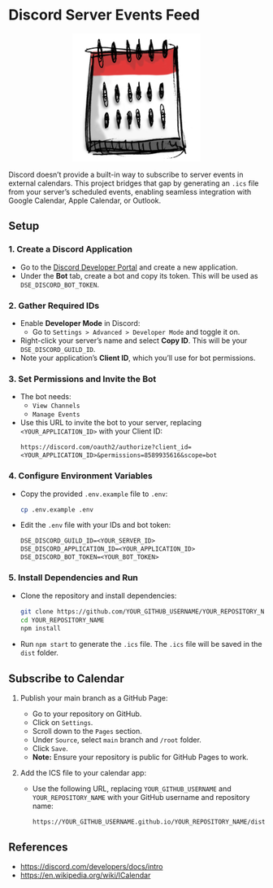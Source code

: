 # Discord Server Events Feed

<p align="center">
  <img
    src="./assets/discord-server-events-logo.png"
    alt="Discord Server Events"
    width="50%" />
</p>

Discord doesn’t provide a built-in way to subscribe to server events in external calendars. This project bridges that gap by generating an `.ics` file from your server’s scheduled events, enabling seamless integration with Google Calendar, Apple Calendar, or Outlook.

## Setup

### 1. **Create a Discord Application**
   - Go to the [Discord Developer Portal](https://discord.com/developers/applications) and create a new application.
   - Under the **Bot** tab, create a bot and copy its token. This will be used as `DSE_DISCORD_BOT_TOKEN`.

### 2. **Gather Required IDs**
   - Enable **Developer Mode** in Discord:
     - Go to `Settings > Advanced > Developer Mode` and toggle it on.
   - Right-click your server’s name and select **Copy ID**. This will be your `DSE_DISCORD_GUILD_ID`.
   - Note your application’s **Client ID**, which you’ll use for bot permissions.

### 3. **Set Permissions and Invite the Bot**
   - The bot needs:
     - `View Channels`
     - `Manage Events`
   - Use this URL to invite the bot to your server, replacing `<YOUR_APPLICATION_ID>` with your Client ID:
     ```
     https://discord.com/oauth2/authorize?client_id=<YOUR_APPLICATION_ID>&permissions=8589935616&scope=bot
     ```

### 4. **Configure Environment Variables**
   - Copy the provided `.env.example` file to `.env`:
     ```bash
     cp .env.example .env
     ```
   - Edit the `.env` file with your IDs and bot token:
     ```env
     DSE_DISCORD_GUILD_ID=<YOUR_SERVER_ID>
     DSE_DISCORD_APPLICATION_ID=<YOUR_APPLICATION_ID>
     DSE_DISCORD_BOT_TOKEN=<YOUR_BOT_TOKEN>
     ```

### 5. **Install Dependencies and Run**
   - Clone the repository and install dependencies:
     ```bash
     git clone https://github.com/YOUR_GITHUB_USERNAME/YOUR_REPOSITORY_NAME.git
     cd YOUR_REPOSITORY_NAME
     npm install
     ```
   - Run `npm start` to generate the `.ics` file. The `.ics` file will be saved in the `dist` folder.

## Subscribe to Calendar

1. Publish your main branch as a GitHub Page:
   - Go to your repository on GitHub.
   - Click on `Settings`.
   - Scroll down to the `Pages` section.
   - Under `Source`, select `main` branch and `/root` folder.
   - Click `Save`.
   - **Note:** Ensure your repository is public for GitHub Pages to work.

2. Add the ICS file to your calendar app:
   - Use the following URL, replacing `YOUR_GITHUB_USERNAME` and `YOUR_REPOSITORY_NAME` with your GitHub username and repository name:
     ```
     https://YOUR_GITHUB_USERNAME.github.io/YOUR_REPOSITORY_NAME/dist/events.ics
     ```

## References

- https://discord.com/developers/docs/intro
- https://en.wikipedia.org/wiki/ICalendar
